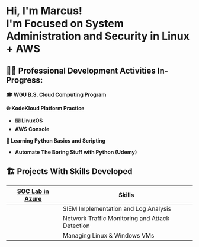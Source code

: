 <h1>Hi, I'm Marcus! <br/>I'm Focused on System Administration and Security in Linux + AWS </h1>

<h2>👨‍💻 Professional Development Activities In-Progress:</h2>

  <b>🎓 WGU B.S. Cloud Computing Program<b>

  <b>🌐 KodeKloud Platform Practice</b>
  - ⌨️ LinuxOS
  - AWS Console

  <b>🐍 Learning Python Basics and Scripting<b>
  - Automate The Boring Stuff with Python (Udemy)

<h2>🏗️ Projects With Skills Developed</h2>

| [SOC Lab in Azure](https://github.com/marcus-singleton/azure_soc_lab) | Skills                                          |
|-----------------------------------------------------------------------|-------------------------------------------------|
|                                                                       | SIEM Implementation and Log Analysis            |
|                                                                       | Network Traffic Monitoring and Attack Detection |
|                                                                       | Managing Linux & Windows VMs                    |
   


<!--
**marcus-singleton/marcus-singleton** is a ✨ _special_ ✨ repository because its `README.md` (this file) appears on your GitHub profile.

Here are some ideas to get you started:

- 🔭 I’m currently working on ...
- 🌱 I’m currently learning ...
- 👯 I’m looking to collaborate on ...
- 🤔 I’m looking for help with ...
- 💬 Ask me about ...
- 📫 How to reach me: ...
- 😄 Pronouns: ...
- ⚡ Fun fact: ...
-->
